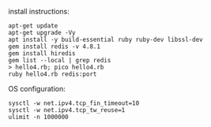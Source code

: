 install instructions:

```
apt-get update
apt-get upgrade -Vy
apt install -y build-essential ruby ruby-dev libssl-dev
gem install redis -v 4.8.1
gem install hiredis
gem list --local | grep redis
> hello4.rb; pico hello4.rb
ruby hello4.rb redis:port
```
OS configuration:
```
sysctl -w net.ipv4.tcp_fin_timeout=10
sysctl -w net.ipv4.tcp_tw_reuse=1
ulimit -n 1000000
```

